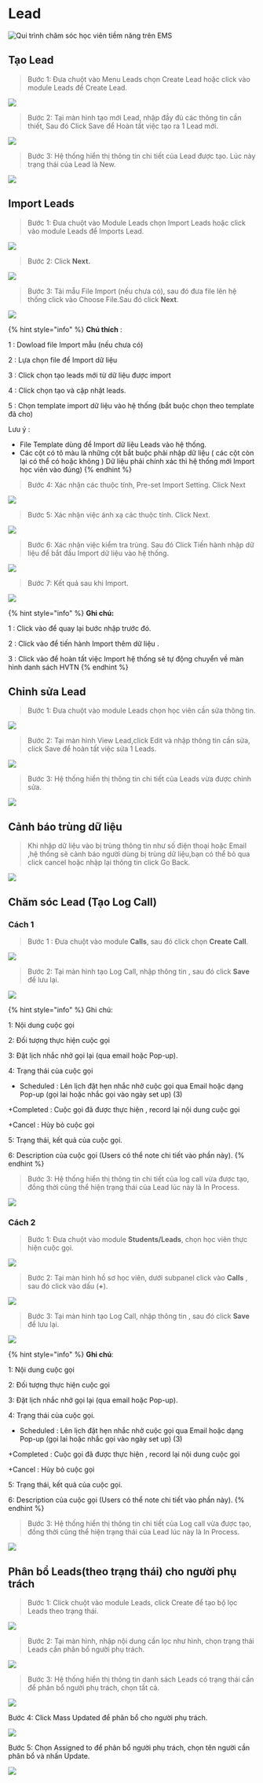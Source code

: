# Lead

![Qui tr&#xEC;nh ch&#x103;m s&#xF3;c h&#x1ECD;c vi&#xEA;n ti&#x1EC1;m n&#x103;ng tr&#xEA;n EMS](../.gitbook/assets/leads_process.png)

## Tạo Lead

> Bước 1: Đưa chuột vào Menu Leads chọn Create Lead hoặc click vào module Leads để Create Lead.

![](../.gitbook/assets/taolead1.png)

> Bước 2: Tại màn hình tạo mới Lead, nhập đầy đủ các thông tin cần thiết, Sau đó Click Save để Hoàn tất việc tạo ra 1 Lead mới.

![](../.gitbook/assets/taolead2.png)

> Bước 3: Hệ thống hiển thị thông tin chi tiết của Lead được tạo. Lúc này trạng thái của Lead là New.

![](../.gitbook/assets/image%20%2812%29.png)

## Import Leads

> Bước 1: Đưa chuột vào Module Leads chọn Import Leads hoặc click vào module Leads để Imports Lead.

![](../.gitbook/assets/importlead.png)

> Bước 2: Click **Next.**

![](../.gitbook/assets/2%20%281%29.png)

> Bước 3:  Tải mẫu File Import \(nếu chưa có\), sau đó đưa file lên hệ thống click vào Choose File.Sau đó click **Next**.

![](../.gitbook/assets/importlead2.png)

{% hint style="info" %}
**Chú thích** :

1 : Dowload file Import mẫu \(nếu chưa có\)

2 : Lựa chọn file để Import dữ liệu

3 : Click chọn tạo leads mới từ dữ liệu được import

4 : Click chọn tạo và cập nhật leads.

5 : Chọn template import dữ liệu vào hệ thống \(bắt buộc chọn theo template đã cho\)

Lưu ý : 

* File Template dùng để Import dữ liệu Leads vào hệ thống.
* Các cột có tô màu là những cột bắt buộc phải nhập dữ liệu \( các cột còn lại có thể có hoặc không \) Dữ liệu phải chính xác thì hệ thống mới Import học viên vào đúng\)
{% endhint %}

> Bước 4: Xác nhận các thuộc tính, Pre-set Import Setting. Click Next

![](../.gitbook/assets/4%20%281%29.png)

> Bước 5: Xác nhận việc ánh xạ các thuộc tính. Click Next.

![](../.gitbook/assets/5%20%281%29.png)

> Bước 6: Xác nhận việc kiểm tra trùng. Sau đó Click Tiến hành nhập dữ liệu để bắt đầu Import dữ liệu vào hệ thống.

![](../.gitbook/assets/6%20%281%29.png)

> Bước 7: Kết quả sau khi Import.

![](../.gitbook/assets/7%20%281%29.png)

{% hint style="info" %}
**Ghi chú:** 

1 : Click vào để quay lại bước nhập trước đó.

2 : Click vào để tiến hành Import thêm dữ liệu .

3 : Click vào để hoàn tất việc Import hệ thống sẽ tự động chuyển về màn hình danh sách HVTN
{% endhint %}

## Chỉnh sửa Lead

> Bước 1: Đưa chuột vào module Leads chọn học viên cần sửa thông tin.

![](../.gitbook/assets/chinhsualeada.png)

> Bước 2: Tại màn hình View Lead,click Edit và nhập thông tin cần sửa, click Save để hoàn tất việc sửa 1 Leads.

![](../.gitbook/assets/chihsualead2.png)

> Bước 3: Hệ thống hiển thị thông tin chi tiết của Leads vừa được chỉnh sửa.

![](../.gitbook/assets/chinhsualead3.png)

## Cảnh báo trùng dữ liệu

> Khi nhập dữ liệu vào bị trùng thông tin như số điện thoại hoặc Email ,hệ thống sẽ cảnh báo người dùng bị trùng dữ liệu,bạn có thể bỏ qua click cancel hoặc nhập lại thông tin click Go Back.

![](../.gitbook/assets/canhbao.png)

## Chăm sóc Lead \(Tạo Log Call\)

### Cách 1

> Bước 1 : Đưa chuột vào module **Calls**, sau đó click chọn **Create Call**.

![](../.gitbook/assets/taocall1.png)

> Bước 2: Tại màn hình tạo Log Call, nhập thông tin , sau đó click **Save** để lưu lại.

![](../.gitbook/assets/taocall2.png)

{% hint style="info" %}
Ghi chú:

1: Nội dung cuộc gọi

2: Đối tượng thực hiện cuộc gọi

3: Đặt lịch nhắc nhở gọi lại \(qua email hoặc Pop-up\).

4: Trạng thái của cuộc gọi 

+ Scheduled : Lên lịch đặt hẹn nhắc nhở cuộc gọi qua Email hoặc dạng Pop-up \(gọi lai hoặc nhắc gọi vào ngày set up\) \(3\)

+Completed : Cuộc gọi đã được thực hiện , record lại nội dung cuộc gọi

+Cancel : Hủy bỏ cuộc gọi

5: Trạng thái, kết quả của cuộc gọi.

6: Description của cuộc gọi \(Users có thể note chi tiết vào phần này\).
{% endhint %}

> Bước 3: Hệ thống hiển thị thông tin chi tiết của log call vừa được tạo, đồng thời cũng thể hiện trạng thái của Lead lúc này là In Process.

![](../.gitbook/assets/image%20%2872%29.png)

### Cách 2

> Bước 1: Đưa chuột vào module **Students/Leads**, chọn học viên thực hiện cuộc gọi.

![](../.gitbook/assets/taocall1_1.png)

> Bước 2: Tại màn hình hồ sơ học viên, dưới subpanel click vào **Calls** , sau đó click vào dấu \(**+**\).

![](../.gitbook/assets/taocall1_2.png)

> Bước 3: Tại màn hình tạo Log Call, nhập thông tin , sau đó click **Save** để lưu lại.

![](../.gitbook/assets/taocall2.png)

{% hint style="info" %}
**Ghi chú**:

1: Nội dung cuộc gọi

2: Đối tượng thực hiện cuộc gọi

3: Đặt lịch nhắc nhở gọi lại \(qua email hoặc Pop-up\).

4: Trạng thái của cuộc gọi.

+ Scheduled : Lên lịch đặt hẹn nhắc nhở cuộc gọi qua Email hoặc dạng Pop-up \(gọi lai hoặc nhắc gọi vào ngày set up\) \(3\)

+Completed : Cuộc gọi đã được thực hiện , record lại nội dung cuộc gọi

+Cancel : Hủy bỏ cuộc gọi

5: Trạng thái, kết quả của cuộc gọi.

6: Description của cuộc gọi \(Users có thể note chi tiết vào phần này\).
{% endhint %}

> Bước 3: Hệ thống hiển thị thông tin chi tiết của Log call vừa được tạo, đồng thời cũng thể hiện trạng thái của Lead lúc này là In Process.

![](../.gitbook/assets/image%20%2860%29.png)

## **Phân bổ Leads\(theo trạng thái\) cho người phụ trách**

> Bước 1: Click chuột vào module Leads, click Create để tạo bộ lọc Leads theo trạng thái.

![](../.gitbook/assets/image%20%2854%29.png)

> Bước 2: Tại màn hình, nhập nội dung cần lọc như hình, chọn trạng thái Leads cần phân bổ người phụ trách.

![](../.gitbook/assets/image%20%2843%29.png)

> Bước 3: Hệ thống hiển thị thông tin danh sách Leads có trạng thái cần để phân bổ người phụ trách, chọn tất cả.

![](../.gitbook/assets/image%20%285%29.png)

Bước 4: Click Mass Updated để phân bổ cho người phụ trách.

![](../.gitbook/assets/image%20%2879%29.png)

Bước 5: Chọn Assigned to để phân bổ người phụ trách, chọn tên người cần phân bổ và nhấn Update.

![](../.gitbook/assets/image%20%2849%29.png)









